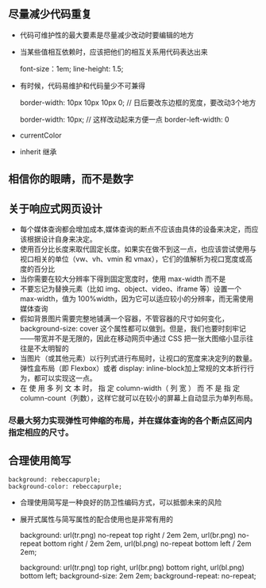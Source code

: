 ## 尽量减少代码重复
* 代码可维护性的最大要素是尽量减少改动时要编辑的地方
* 当某些值相互依赖时，应该把他们的相互关系用代码表达出来

    font-size：1em;
    line-height: 1.5;

* 有时候，代码易维护和代码量少不可兼得

    border-width: 10px 10px 10px 0;  // 日后要改东边框的宽度，要改动3个地方

    border-width: 10px;     // 这样改动起来方便一点
    border-left-width: 0

*  currentColor
*  inherit 继承


## 相信你的眼睛，而不是数字

## 关于响应式网页设计

* 每个媒体查询都会增加成本,媒体查询的断点不应该由具体的设备来决定，而应该根据设计自身来决定。
* 使用百分比长度来取代固定长度。如果实在做不到这一点，也应该尝试使用与视口相关的单位（vw、vh、vmin 和 vmax），它们的值解析为视口宽度或高度的百分比
* 当你需要在较大分辨率下得到固定宽度时，使用 max-width 而不是
* 不要忘记为替换元素（比如 img、object、video、iframe 等）设置一个 max-width，值为 100%width，因为它可以适应较小的分辨率，而无需使用媒体查询
* 假如背景图片需要完整地铺满一个容器，不管容器的尺寸如何变化，background-size: cover 这个属性都可以做到。但是，我们也要时刻牢记——带宽并不是无限的，因此在移动网页中通过 CSS 把一张大图缩小显示往往是不太明智的
* 当图片（或其他元素）以行列式进行布局时，让视口的宽度来决定列的数量。弹性盒布局（即 Flexbox）或者 display: inline-block加上常规的文本折行行为，都可以实现这一点。
* 在 使 用 多 列 文 本 时， 指 定 column-width（ 列 宽 ） 而 不 是 指 定column-count（列数），这样它就可以在较小的屏幕上自动显示为单列布局。

### 尽最大努力实现弹性可伸缩的布局，并在媒体查询的各个断点区间内指定相应的尺寸。


## 合理使用简写

    background: rebeccapurple;
    background-color: rebeccapurple;

* 合理使用简写是一种良好的防卫性编码方式，可以抵御未来的风险
* 展开式属性与简写属性的配合使用也是非常有用的

    <!-- 使用多张背景图片 -->
    background: url(tr.png) no-repeat top right / 2em 2em,
    url(br.png) no-repeat bottom right / 2em 2em,
    url(bl.png) no-repeat bottom left / 2em 2em;

    background: url(tr.png) top right,
    url(br.png) bottom right,
    url(bl.png) bottom left;
    background-size: 2em 2em;
    background-repeat: no-repeat;